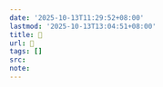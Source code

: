 ```yaml
---
date: '2025-10-13T11:29:52+08:00'
lastmod: '2025-10-13T13:04:51+08:00'
title: 󰣚
url: 󰣚
tags: []
src:
note:
---
```


